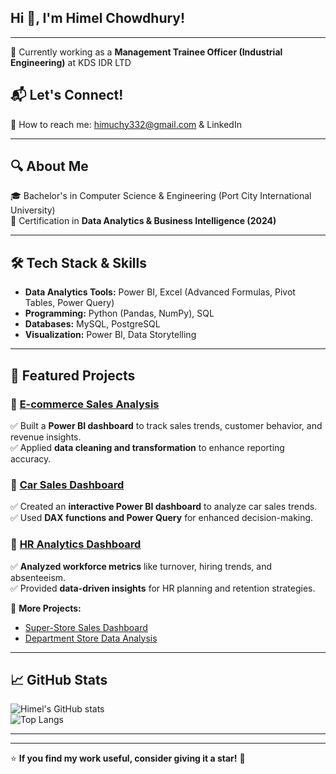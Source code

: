 ## Hi 👋, I'm Himel Chowdhury!   

---
💼 Currently working as a **Management Trainee Officer (Industrial Engineering)** at KDS IDR LTD  

## 📬 **Let's Connect!**   
📧 How to reach me: himuchy332@gmail.com & LinkedIn

---

## 🔍 **About Me**  
🎓 Bachelor's in Computer Science & Engineering (Port City International University)  
📅 Certification in **Data Analytics & Business Intelligence (2024)**  

---

## 🛠 **Tech Stack & Skills**  
- **Data Analytics Tools:** Power BI, Excel (Advanced Formulas, Pivot Tables, Power Query)  
- **Programming:** Python (Pandas, NumPy), SQL  
- **Databases:** MySQL, PostgreSQL  
- **Visualization:** Power BI, Data Storytelling  

---

## 📂 **Featured Projects**
### 🔹 [E-commerce Sales Analysis](https://github.com/Himel-Chowdhury/E-commerce-Sales-Analysis)  
✅ Built a **Power BI dashboard** to track sales trends, customer behavior, and revenue insights.  
✅ Applied **data cleaning and transformation** to enhance reporting accuracy.  

### 🔹 [Car Sales Dashboard](https://github.com/Himel-Chowdhury/Car-Sales-Dashboard)  
✅ Created an **interactive Power BI dashboard** to analyze car sales trends.  
✅ Used **DAX functions and Power Query** for enhanced decision-making.  

### 🔹 [HR Analytics Dashboard](https://github.com/Himel-Chowdhury/HR-Analytics-Dashboard)  
✅ **Analyzed workforce metrics** like turnover, hiring trends, and absenteeism.  
✅ Provided **data-driven insights** for HR planning and retention strategies.  

📌 **More Projects:**  
- [Super-Store Sales Dashboard](https://github.com/Himel-Chowdhury/SuperStore-Sales-Dashboard)  
- [Department Store Data Analysis](https://github.com/Himel-Chowdhury/Department-Store-Data-Analysis)  

---

## 📈 **GitHub Stats**
![Himel's GitHub stats](https://github-readme-stats.vercel.app/api?username=Himel-Chowdhury&show_icons=true&theme=radical)  
![Top Langs](https://github-readme-stats.vercel.app/api/top-langs/?username=Himel-Chowdhury&layout=compact&theme=radical)  

---



---

⭐ **If you find my work useful, consider giving it a star!** 🌟  
